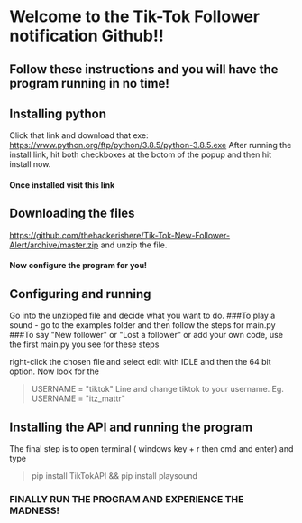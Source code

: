 # Welcome to the Tik-Tok Follower notification Github!!

## Follow these instructions and you will have the program running in no time!

## Installing python
Click that link and download that exe: https://www.python.org/ftp/python/3.8.5/python-3.8.5.exe
After running the install link, hit both checkboxes at the botom of the popup and then hit install now.

#### Once installed visit this link

## Downloading the files
https://github.com/thehackerishere/Tik-Tok-New-Follower-Alert/archive/master.zip
and unzip the file.

#### Now configure the program for you!

## Configuring and running
Go into the unzipped file and decide what you want to do.
###To play a sound - go to the examples folder and then follow the steps for main.py
###To say "New follower" or "Lost a follower" or add your own code, use the first main.py you see for these steps

right-click the chosen file and select edit with IDLE and then the 64 bit option. Now look for the
>USERNAME = "tiktok"
Line and change tiktok to your username. Eg. USERNAME = "itz_mattr"

## Installing the API and running the program
 The final step is to open terminal ( windows key + r then cmd and enter)
 and type 
 > pip install TikTokAPI && pip install playsound
 
 ### FINALLY RUN THE PROGRAM AND EXPERIENCE THE MADNESS!



